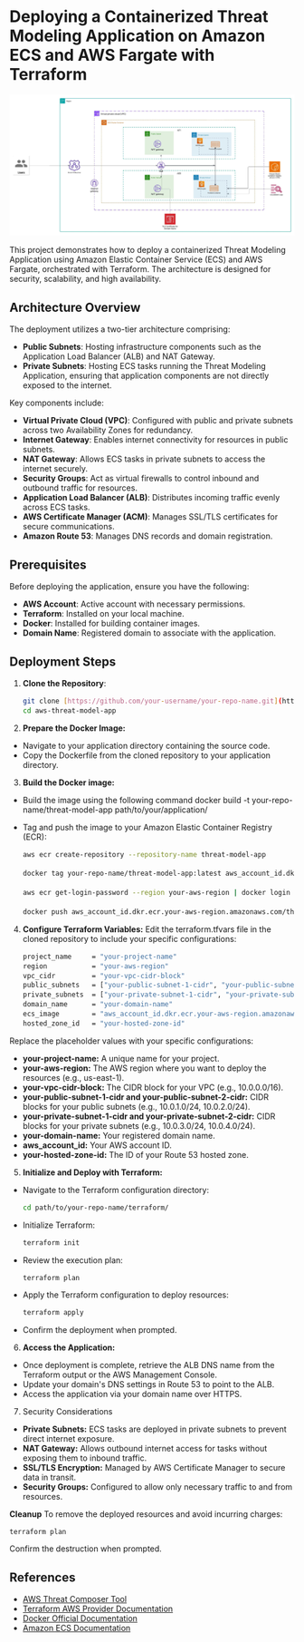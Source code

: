 # Deploying a Containerized Threat Modeling Application on Amazon ECS and AWS Fargate with Terraform

![Alt text](/architecture.jpeg)

This project demonstrates how to deploy a containerized Threat Modeling Application using Amazon Elastic Container Service (ECS) and AWS Fargate, orchestrated with Terraform. The architecture is designed for security, scalability, and high availability.

## Architecture Overview

The deployment utilizes a two-tier architecture comprising:

- **Public Subnets**: Hosting infrastructure components such as the Application Load Balancer (ALB) and NAT Gateway.
- **Private Subnets**: Hosting ECS tasks running the Threat Modeling Application, ensuring that application components are not directly exposed to the internet.

Key components include:

- **Virtual Private Cloud (VPC)**: Configured with public and private subnets across two Availability Zones for redundancy.
- **Internet Gateway**: Enables internet connectivity for resources in public subnets.
- **NAT Gateway**: Allows ECS tasks in private subnets to access the internet securely.
- **Security Groups**: Act as virtual firewalls to control inbound and outbound traffic for resources.
- **Application Load Balancer (ALB)**: Distributes incoming traffic evenly across ECS tasks.
- **AWS Certificate Manager (ACM)**: Manages SSL/TLS certificates for secure communications.
- **Amazon Route 53**: Manages DNS records and domain registration.

## Prerequisites

Before deploying the application, ensure you have the following:

- **AWS Account**: Active account with necessary permissions.
- **Terraform**: Installed on your local machine.
- **Docker**: Installed for building container images.
- **Domain Name**: Registered domain to associate with the application.

## Deployment Steps

1. **Clone the Repository**:

   ```bash
   git clone [https://github.com/your-username/your-repo-name.git](https://github.com/MurradA/aws-threat-model-app.git)
   cd aws-threat-model-app
   
2. **Prepare the Docker Image:**
- Navigate to your application directory containing the source code.
- Copy the Dockerfile from the cloned repository to your application directory.

3. **Build the Docker image:**
- Build the image using the following command
docker build -t your-repo-name/threat-model-app path/to/your/application/
- Tag and push the image to your Amazon Elastic Container Registry (ECR):

   ```bash
  aws ecr create-repository --repository-name threat-model-app

   docker tag your-repo-name/threat-model-app:latest aws_account_id.dkr.ecr.your-aws-region.amazonaws.com/threat-model-app:latest

  aws ecr get-login-password --region your-aws-region | docker login --username AWS --password-stdin aws_account_id.dkr.ecr.your-aws-region.amazonaws.com

  docker push aws_account_id.dkr.ecr.your-aws-region.amazonaws.com/threat-model-app:latest

4. **Configure Terraform Variables:**
Edit the terraform.tfvars file in the cloned repository to include your specific configurations:

   ```bash
   project_name     = "your-project-name"
   region           = "your-aws-region"
   vpc_cidr         = "your-vpc-cidr-block"
   public_subnets   = ["your-public-subnet-1-cidr", "your-public-subnet-2-cidr"]
   private_subnets  = ["your-private-subnet-1-cidr", "your-private-subnet-2-cidr"]
   domain_name      = "your-domain-name"
   ecs_image        = "aws_account_id.dkr.ecr.your-aws-region.amazonaws.com/threat-model-app:latest"
   hosted_zone_id   = "your-hosted-zone-id"

Replace the placeholder values with your specific configurations:

- **your-project-name:** A unique name for your project.
- **your-aws-region:** The AWS region where you want to deploy the resources (e.g., us-east-1).
- **your-vpc-cidr-block:** The CIDR block for your VPC (e.g., 10.0.0.0/16).
- **your-public-subnet-1-cidr and your-public-subnet-2-cidr:** CIDR blocks for your public subnets (e.g., 10.0.1.0/24, 10.0.2.0/24).
- **your-private-subnet-1-cidr and your-private-subnet-2-cidr:** CIDR blocks for your private subnets (e.g., 10.0.3.0/24, 10.0.4.0/24).
- **your-domain-name:** Your registered domain name.
- **aws_account_id:** Your AWS account ID.
- **your-hosted-zone-id:** The ID of your Route 53 hosted zone.

5. **Initialize and Deploy with Terraform:**
- Navigate to the Terraform configuration directory:
  
   ```bash
  cd path/to/your-repo-name/terraform/
   
- Initialize Terraform:

   ```bash
   terraform init

- Review the execution plan:

  ```bash
  terraform plan

- Apply the Terraform configuration to deploy resources:

  ```bash
  terraform apply

- Confirm the deployment when prompted.

6. **Access the Application:**
- Once deployment is complete, retrieve the ALB DNS name from the Terraform output or the AWS Management Console.
- Update your domain's DNS settings in Route 53 to point to the ALB.
- Access the application via your domain name over HTTPS.

7. Security Considerations
- **Private Subnets:** ECS tasks are deployed in private subnets to prevent direct internet exposure.
- **NAT Gateway:** Allows outbound internet access for tasks without exposing them to inbound traffic.
- **SSL/TLS Encryption:** Managed by AWS Certificate Manager to secure data in transit.
- **Security Groups:** Configured to allow only necessary traffic to and from resources.

**Cleanup**
To remove the deployed resources and avoid incurring charges:

    terraform plan

Confirm the destruction when prompted.

## References

- [AWS Threat Composer Tool](https://aws.amazon.com/threat-composer/)
- [Terraform AWS Provider Documentation](https://registry.terraform.io/providers/hashicorp/aws/latest/docs)
- [Docker Official Documentation](https://docs.docker.com/)
- [Amazon ECS Documentation](https://docs.aws.amazon.com/AmazonECS/latest/developerguide/Welcome.html)
